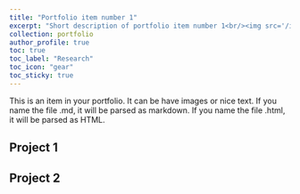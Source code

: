 ```yaml
---
title: "Portfolio item number 1"
excerpt: "Short description of portfolio item number 1<br/><img src='/images/500x300.png'>"
collection: portfolio
author_profile: true
toc: true
toc_label: "Research"
toc_icon: "gear"
toc_sticky: true
---
```


This is an item in your portfolio. It can be have images or nice text. If you name the file .md, it will be parsed as markdown. If you name the file .html, it will be parsed as HTML. 

## Project 1
## Project 2

